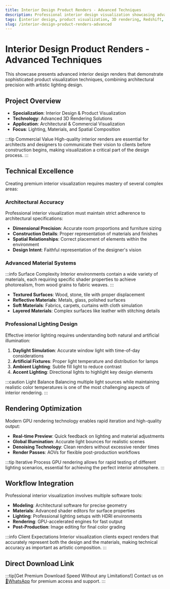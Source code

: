 ```yaml
---
title: Interior Design Product Renders - Advanced Techniques
description: Professional interior design visualization showcasing advanced product rendering techniques with realistic lighting and materials.
tags: [interior design, product visualization, 3D rendering, Redshift, architectural visualization, lighting design, material studies]
slug: /interior-design-product-renders-advanced
---
```


# Interior Design Product Renders - Advanced Techniques

This showcase presents advanced interior design renders that demonstrate sophisticated product visualization techniques, combining architectural precision with artistic lighting design.

## Project Overview

- **Specialization**: Interior Design & Product Visualization
- **Technology**: Advanced 3D Rendering Solutions
- **Application**: Architectural & Commercial Visualization
- **Focus**: Lighting, Materials, and Spatial Composition

:::tip Commercial Value
High-quality interior renders are essential for architects and designers to communicate their vision to clients before construction begins, making visualization a critical part of the design process.
:::

## Technical Excellence

Creating premium interior visualization requires mastery of several complex areas:

### Architectural Accuracy

Professional interior visualization must maintain strict adherence to architectural specifications:

- **Dimensional Precision**: Accurate room proportions and furniture sizing
- **Construction Details**: Proper representation of materials and finishes
- **Spatial Relationships**: Correct placement of elements within the environment
- **Design Intent**: Faithful representation of the designer's vision

### Advanced Material Systems

:::info Surface Complexity
Interior environments contain a wide variety of materials, each requiring specific shader properties to achieve photorealism, from wood grains to fabric weaves.
:::

- **Textured Surfaces**: Wood, stone, tile with proper displacement
- **Reflective Materials**: Metals, glass, polished surfaces
- **Soft Materials**: Fabrics, carpets, curtains with cloth simulation
- **Layered Materials**: Complex surfaces like leather with stitching details

### Professional Lighting Design

Effective interior lighting requires understanding both natural and artificial illumination:

1. **Daylight Simulation**: Accurate window light with time-of-day considerations
2. **Artificial Fixtures**: Proper light temperature and distribution for lamps
3. **Ambient Lighting**: Subtle fill light to reduce contrast
4. **Accent Lighting**: Directional lights to highlight key design elements

:::caution Light Balance
Balancing multiple light sources while maintaining realistic color temperatures is one of the most challenging aspects of interior rendering.
:::

## Rendering Optimization

Modern GPU rendering technology enables rapid iteration and high-quality output:

- **Real-time Preview**: Quick feedback on lighting and material adjustments
- **Global Illumination**: Accurate light bounces for realistic scenes
- **Denoising Technology**: Clean renders without excessive render times
- **Render Passes**: AOVs for flexible post-production workflows

:::tip Iterative Process
GPU rendering allows for rapid testing of different lighting scenarios, essential for achieving the perfect interior atmosphere.
:::

## Workflow Integration

Professional interior visualization involves multiple software tools:

- **Modeling**: Architectural software for precise geometry
- **Materials**: Advanced shader editors for surface properties
- **Lighting**: Professional lighting setups with HDRI environments
- **Rendering**: GPU-accelerated engines for fast output
- **Post-Production**: Image editing for final color grading

:::info Client Expectations
Interior visualization clients expect renders that accurately represent both the design and the materials, making technical accuracy as important as artistic composition.
:::

## Direct Download Link
:::tip[Get Premium Download Speed Without any Limitations!]
Contact us on [💬WhatsApp](https://wa.me/+8613237610083) for premium  access and support.
:::
